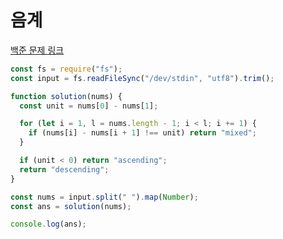 # 음계

[백준 문제 링크](https://www.acmicpc.net/problem/2920)

```javascript
const fs = require("fs");
const input = fs.readFileSync("/dev/stdin", "utf8").trim();

function solution(nums) {
  const unit = nums[0] - nums[1];

  for (let i = 1, l = nums.length - 1; i < l; i += 1) {
    if (nums[i] - nums[i + 1] !== unit) return "mixed";
  }

  if (unit < 0) return "ascending";
  return "descending";
}

const nums = input.split(" ").map(Number);
const ans = solution(nums);

console.log(ans);
```
